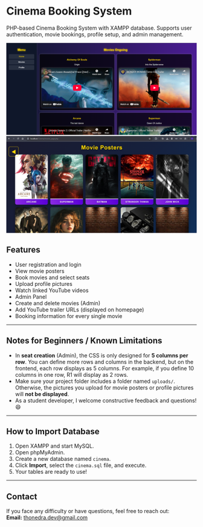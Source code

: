 # Cinema Booking System
PHP-based Cinema Booking System with XAMPP database. Supports user authentication, movie bookings, profile setup, and admin management.  

![Homepage Screenshot](homepage.png)
![Homepage Screenshot](movies_page.png)

## Features
- User registration and login
- View movie posters
- Book movies and select seats
- Upload profile pictures
- Watch linked YouTube videos
- Admin Panel
- Create and delete movies (Admin)
- Add YouTube trailer URLs (displayed on homepage)
- Booking information for every single movie

---

## Notes for Beginners / Known Limitations
- In **seat creation** (Admin), the CSS is only designed for **5 columns per row**. You can define more rows and columns in the backend, but on the frontend, each row displays as 5 columns. For example, if you define 10 columns in one row, R1 will display as 2 rows.  
- Make sure your project folder includes a folder named `uploads/`. Otherwise, the pictures you upload for movie posters or profile pictures will **not be displayed**.  
- As a student developer, I welcome constructive feedback and questions! 😄  

---

## How to Import Database
1. Open XAMPP and start MySQL.
2. Open phpMyAdmin.
3. Create a new database named `cinema`.
4. Click **Import**, select the `cinema.sql` file, and execute.
5. Your tables are ready to use!

---

## Contact
If you face any difficulty or have questions, feel free to reach out:  
**Email:** thonedra.dev@gmail.com

